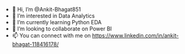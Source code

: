 - 👋 Hi, I’m @Ankit-Bhagat851
- 👀 I’m interested in Data Analytics
- 🌱 I’m currently learning Python EDA
- 💞️ I’m looking to collaborate on Power BI
- 📫 You can connect with me on https://www.linkedin.com/in/ankit-bhagat-118416178/
<!---
Ankit-Bhagat851/Ankit-Bhagat851 is a ✨ special ✨ repository because its `README.md` (this file) appears on your GitHub profile.
You can click the Preview link to take a look at your changes.
--->
